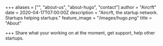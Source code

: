 +++
aliases = ["", "about-us", "about-hugo", "contact"]
author = "Aircrft"
date = 2020-04-17T07:00:00Z
description = "Aircrft, the startup network. Startups helping startups."
feature_image = "/images/hugo.png"
title = "About"

+++
Share what your working on at the moment, get support, help other startups.
